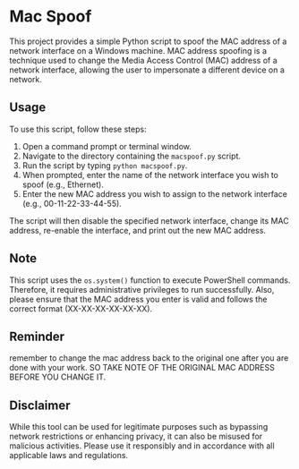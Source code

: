 # Mac Spoof

This project provides a simple Python script to spoof the MAC address of a network interface on a Windows machine. MAC address spoofing is a technique used to change the Media Access Control (MAC) address of a network interface, allowing the user to impersonate a different device on a network.

## Usage

To use this script, follow these steps:

1. Open a command prompt or terminal window.
2. Navigate to the directory containing the `macspoof.py` script.
3. Run the script by typing `python macspoof.py`.
4. When prompted, enter the name of the network interface you wish to spoof (e.g., Ethernet).
5. Enter the new MAC address you wish to assign to the network interface (e.g., 00-11-22-33-44-55).

The script will then disable the specified network interface, change its MAC address, re-enable the interface, and print out the new MAC address.

## Note

This script uses the `os.system()` function to execute PowerShell commands. Therefore, it requires administrative privileges to run successfully. Also, please ensure that the MAC address you enter is valid and follows the correct format (XX-XX-XX-XX-XX-XX).

## Reminder

remember to change the mac address back to the original one after you are done with your work. SO TAKE NOTE OF THE ORIGINAL MAC ADDRESS BEFORE YOU CHANGE IT.

## Disclaimer

While this tool can be used for legitimate purposes such as bypassing network restrictions or enhancing privacy, it can also be misused for malicious activities. Please use it responsibly and in accordance with all applicable laws and regulations.
